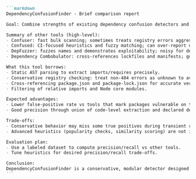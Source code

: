 ````markdown
```markdown
DependencyConfusionFinder - Brief comparison report

Goal: Combine strengths of existing dependency confusion detectors and provide a single, more accurate tool.

Summary of other tools (high-level):
- Confuser: fast bulk scanning; sometimes treats registry errors aggressively leading to false positives.
- Confused: CI-focused heuristics and fuzzy matching; can over-report uncommon public names.
- DepFuzzer: fuzzes names and demonstrates exploitability; noisy for detection only.
- Dependency Combobulator: cross-references lockfiles and manifests; good at reducing false positives.

What this tool borrows:
- Static AST parsing to extract imports/requires precisely.
- Conservative registry checking: treat non-404 errors as unknown to avoid false positives.
- Cross-referencing package.json and package-lock.json for accurate versions.
- Filtering of relative imports and Node core modules.

Expected advantages:
- Lower false-positive rate vs tools that mark packages vulnerable on transient network errors.
- Good precision through union of code-level extraction and declared dependency metadata.

Trade-offs:
- Conservative behavior may miss some true positives during transient registry outages.
- Advanced heuristics (popularity checks, similarity scoring) are not included in this version.

Evaluation plan:
- Use a labeled dataset to compute precision/recall vs other tools.
- Tune heuristics for desired precision/recall trade-offs.

Conclusion:
DependencyConfusionFinder is a conservative, modular detector designed for CI integration and future extensibility. The codebase is set up to add more registries, heuristics, and lockfile parsers in follow-up work.
```
````